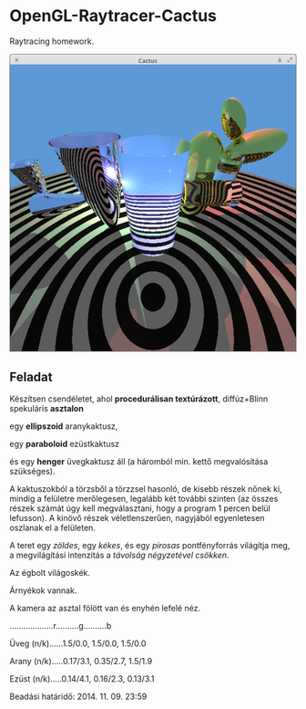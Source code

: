 OpenGL-Raytracer-Cactus
===========================

Raytracing homework.

 ![Screenshot](screenshot.png "Screenshot")


Feladat
------------
Készítsen csendéletet,
ahol **procedurálisan textúrázott**, diffúz+Blinn spekuláris **asztalon**

egy **ellipszoid** aranykaktusz,

egy **paraboloid** ezüstkaktusz

és egy **henger** üvegkaktusz áll (a háromból min. kettő megvalósítása szükséges).

A kaktuszokból a törzsből a törzzsel hasonló, de kisebb részek nőnek ki,
mindig a felületre merőlegesen, legalább két további szinten
(az összes részek számát úgy kell megválasztani, hogy a program 1 percen belül lefusson).
A kinövő részek véletlenszerűen, nagyjából egyenletesen oszlanak el a felületen.

A teret egy *zöldes*, egy *kékes*, és egy *pirosas* pontfényforrás világítja meg,
a megvilágítási intenzitás a *távolság négyzetével csökken*.

Az égbolt világoskék.

Árnyékok vannak.

A kamera az asztal fölött van és enyhén lefelé néz.

...................r..........g..........b

Üveg (n/k)......1.5/0.0, 1.5/0.0, 1.5/0.0

Arany (n/k).....0.17/3.1, 0.35/2.7, 1.5/1.9

Ezüst (n/k).....0.14/4.1, 0.16/2.3, 0.13/3.1

Beadási határidő: 2014. 11. 09. 23:59

